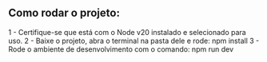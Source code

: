 ## Como rodar o projeto:

1 - Certifique-se que está com o Node v20 instalado e selecionado para uso.
2 - Baixe o projeto, abra o terminal na pasta dele e rode: npm install
3 - Rode o ambiente de desenvolvimento com o comando: npm run dev
